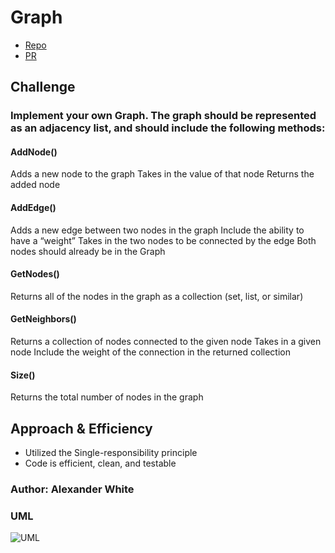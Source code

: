 # Graph
* [Repo](https://github.com/alex-white-401-advanced-javascript/data-structures-and-algorithms/tree/insertion-sort/code-challenges/graph)
* [PR](https://github.com/alex-white-401-advanced-javascript/data-structures-and-algorithms/pull/18)

## Challenge
### Implement your own Graph. The graph should be represented as an adjacency list, and should include the following methods:

#### AddNode()
Adds a new node to the graph
Takes in the value of that node
Returns the added node
#### AddEdge()
Adds a new edge between two nodes in the graph
Include the ability to have a “weight”
Takes in the two nodes to be connected by the edge
Both nodes should already be in the Graph
#### GetNodes()
Returns all of the nodes in the graph as a collection (set, list, or similar)
#### GetNeighbors()
Returns a collection of nodes connected to the given node
Takes in a given node
Include the weight of the connection in the returned collection
#### Size()
Returns the total number of nodes in the graph

## Approach & Efficiency
* Utilized the Single-responsibility principle
* Code is efficient, clean, and testable

### Author: Alexander White

### UML
![UML]()
